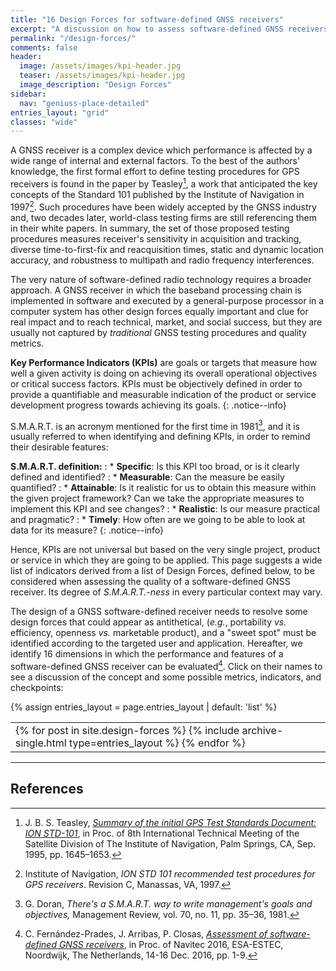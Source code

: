 ```yaml
---
title: "16 Design Forces for software-defined GNSS receivers"
excerpt: "A discussion on how to assess software-defined GNSS receivers."
permalink: "/design-forces/"
comments: false
header:
  image: /assets/images/kpi-header.jpg
  teaser: /assets/images/kpi-header.jpg
  image_description: "Design Forces"
sidebar:
  nav: "geniuss-place-detailed"
entries_layout: "grid"
classes: "wide"
---
```


A GNSS receiver is a complex device which performance is affected by a wide
range of internal and external factors. To the best of the authors' knowledge,
the first formal effort to define testing procedures for GPS receivers is found
in the paper by Teasley[^Teasley95], a work that anticipated the key concepts of
the Standard 101 published by the Institute of Navigation in 1997[^ION97]. Such
procedures have been widely accepted by the GNSS industry and, two decades
later, world-class testing firms are still referencing them in their white
papers. In summary, the set of those proposed testing procedures measures
receiver's sensitivity in acquisition and tracking, diverse time-to-first-fix
and reacquisition times, static and dynamic location accuracy, and robustness to
multipath and radio frequency interferences.


The very nature of software-defined radio technology requires a broader
approach. A GNSS receiver in which the baseband processing chain is implemented
in software and executed by a general-purpose processor in a computer system has
other design forces equally important and clue for real impact and to reach
technical, market, and social success, but they are usually not captured by
_traditional_ GNSS testing procedures and quality metrics.


**Key Performance Indicators (KPIs)** are goals or targets that measure how
well a given activity is doing on achieving its overall operational objectives
or critical success factors. KPIs must be objectively defined in order to
provide a quantifiable and measurable indication of the product or service
development progress towards achieving its goals.
{: .notice--info}


S.M.A.R.T. is an acronym mentioned for the first time in 1981[^Doran81], and it
is usually referred to when identifying and defining KPIs, in order to remind
their desirable features:

**S.M.A.R.T. definition:**
: * **Specific**: Is this KPI too broad, or is it clearly defined and
identified?
: * **Measurable**: Can the measure be easily quantified?
: * **Attainable**: Is it realistic for us to obtain this measure within the
given project framework? Can we take the appropriate measures to implement this
KPI and see changes?
: * **Realistic**: Is our measure practical and pragmatic?
: * **Timely**: How often are we going to be able to look at data for its
measure?
{: .notice--info}

Hence, KPIs are not universal but based on the very single project, product or
service in which they are going to be applied. This page suggests a wide list of
indicators derived from a list of Design Forces, defined below, to be considered
when assessing the quality of a software-defined GNSS receiver. Its degree of
_S.M.A.R.T.-ness_ in every particular context may vary.

The design of a GNSS software-defined receiver needs to resolve some design
forces that could appear as antithetical, (_e.g._, portability _vs._ efficiency,
openness _vs._ marketable product), and a "sweet spot" must be identified
according to the targeted user and application. Hereafter, we identify 16
dimensions in which the performance and features of a software-defined GNSS
receiver can be evaluated[^Fernandez16]. Click on their names to see a
discussion of the concept and some possible metrics, indicators, and
checkpoints:

{% assign entries_layout = page.entries_layout | default: 'list' %}
<table> <tr> <td id="forcetable2">
{% for post in site.design-forces %}
   {% include archive-single.html type=entries_layout %}
{% endfor %}
</td> </tr> </table>


---

## References

[^Fernandez16]: C. Fern&aacute;ndez-Prades, J. Arribas, P. Closas, [_Assessment of software-defined GNSS receivers_](https://zenodo.org/records/266524), in Proc. of Navitec 2016, ESA-ESTEC, Noordwijk, The Netherlands, 14-16 Dec. 2016, pp. 1-9.

[^Teasley95]: J. B. S. Teasley, [_Summary of the initial GPS Test Standards Document: ION STD-101_](https://www.ion.org/publications/abstract.cfm?articleID=2506), in Proc. of 8th International Technical Meeting of the Satellite Division of The Institute of Navigation, Palm Springs, CA, Sep. 1995, pp. 1645–1653.

[^ION97]: Institute of Navigation, _ION STD 101 recommended test procedures for GPS receivers_. Revision C, Manassas, VA, 1997.

[^Doran81]: G. Doran, _There's a S.M.A.R.T. way to write management's goals and objectives,_ Management Review, vol. 70, no. 11, pp. 35–36, 1981.


<link rel="prerender" href="{{ "/design-forces/accuracy/" | relative_url }}" />
<link rel="prerender" href="{{ "/design-forces/availability/" | relative_url }}" />
<link rel="prerender" href="{{ "/design-forces/efficiency/" | relative_url }}" />
<link rel="prerender" href="{{ "/design-forces/flexibility/" | relative_url }}" />
<link rel="prerender" href="{{ "/design-forces/interoperability/" | relative_url }}" />
<link rel="prerender" href="{{ "/design-forces/maintainability/" | relative_url }}" />
<link rel="prerender" href="{{ "/design-forces/marketability/" | relative_url }}" />
<link rel="prerender" href="{{ "/design-forces/portability/" | relative_url }}" />
<link rel="prerender" href="{{ "/design-forces/popularity/" | relative_url }}" />
<link rel="prerender" href="{{ "/design-forces/reliability/" | relative_url }}" />
<link rel="prerender" href="{{ "/design-forces/reproducibility/" | relative_url }}" />
<link rel="prerender" href="{{ "/design-forces/scalability/" | relative_url }}" />
<link rel="prerender" href="{{ "/design-forces/testability/" | relative_url }}" />
<link rel="prerender" href="{{ "/design-forces/openness/" | relative_url }}" />
<link rel="prerender" href="{{ "/design-forces/usability/" | relative_url }}" />
